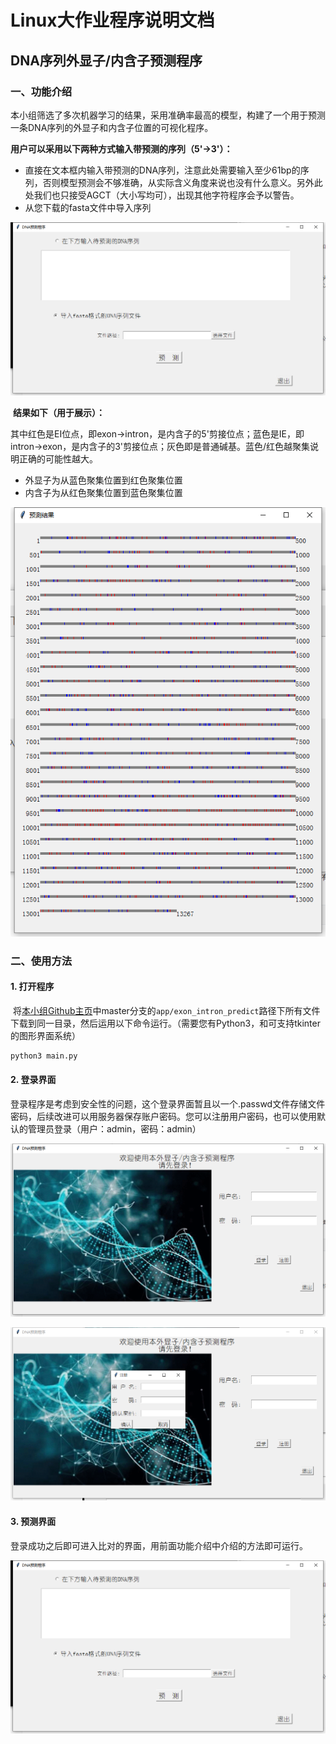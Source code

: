 # Linux大作业程序说明文档

## DNA序列外显子/内含子预测程序

### 一、功能介绍

​        本小组筛选了多次机器学习的结果，采用准确率最高的模型，构建了一个用于预测一条DNA序列的外显子和内含子位置的可视化程序。

​        **用户可以采用以下两种方式输入带预测的序列（5'->3'）：**

- 直接在文本框内输入带预测的DNA序列，注意此处需要输入至少61bp的序列，否则模型预测会不够准确，从实际含义角度来说也没有什么意义。另外此处我们也只接受AGCT（大小写均可），出现其他字符程序会予以警告。
- 从您下载的fasta文件中导入序列

![image-20200710105551796](App_README.assets/image-20200710105551796.png)

​        **结果如下（用于展示）：**

其中红色是EI位点，即exon->intron，是内含子的5'剪接位点；蓝色是IE，即intron->exon，是内含子的3'剪接位点；灰色即是普通碱基。蓝色/红色越聚集说明正确的可能性越大。

- 外显子为从蓝色聚集位置到红色聚集位置
- 内含子为从红色聚集位置到蓝色聚集位置

![image-20200710105635080](App_README.assets/image-20200710105635080.png)



### 二、使用方法

#### 1. 打开程序

​        将[本小组Github主页](https://github.com/Fight-against-wmy/MachineLearning)中master分支的`app/exon_intron_predict`路径下所有文件下载到同一目录，然后运用以下命令运行。（需要您有Python3，和可支持tkinter的图形界面系统）

```bash
python3 main.py
```



#### 2. 登录界面

​        登录程序是考虑到安全性的问题，这个登录界面暂且以一个.passwd文件存储文件密码，后续改进可以用服务器保存账户密码。您可以注册用户密码，也可以使用默认的管理员登录（用户：admin，密码：admin）

![image-20200710110246462](App_README.assets/image-20200710110246462.png)

![image-20200710110255837](App_README.assets/image-20200710110255837.png)



#### 3. 预测界面

登录成功之后即可进入比对的界面，用前面功能介绍中介绍的方法即可运行。

![image-20200710105557499](App_README.assets/image-20200710105557499.png)

